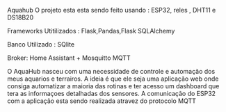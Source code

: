 
Aquahub 
O projeto esta esta sendo feito usando : ESP32, reles , DHT11 e DS18B20 	

Frameworks Utitilizados : Flask,Pandas,Flask SQLAlchemy

Banco Utilizado : SQlite

Broker: Home Assistant + Mosquitto MQTT

O AquaHub nasceu com uma necessidade de  controle e automação dos meus aquarios e terrairos. A ideia é que ele seja uma aplicação web  onde consiga automatizar a maioria das rotinas e ter acesso um dashboard que tera as informaçoes detalhadas dos sensores.
A comunicação do ESP32 com a aplicação esta sendo realizada atravez do protocolo MQTT 



